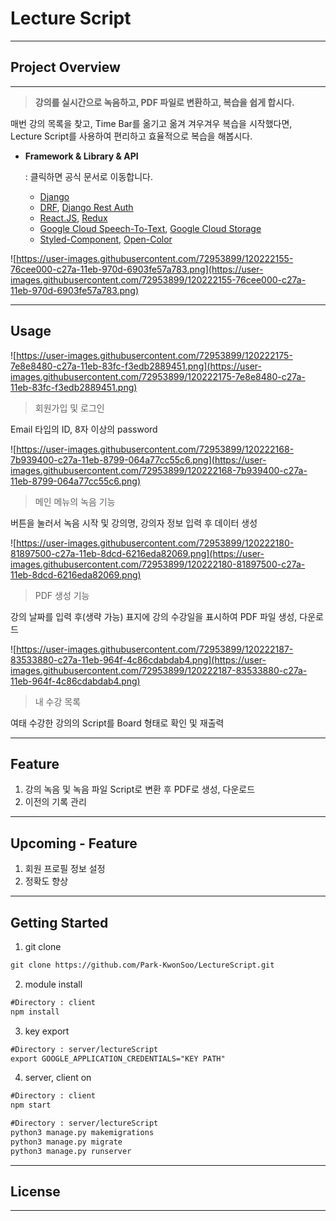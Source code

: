 # Lecture Script

---

## Project Overview

---

> **강의를 실시간으로 녹음하고, PDF 파일로 변환하고, 복습을 쉽게 합시다.**

매번 강의 목록을 찾고, Time Bar를 옮기고 옮겨 겨우겨우 복습을 시작했다면, Lecture Script를 사용하여 편리하고 효율적으로 복습을 해봅시다.

- **Framework & Library & API**

    : 클릭하면 공식 문서로 이동합니다.

    - [Django](https://docs.djangoproject.com/ko/3.2/intro/)
    - [DRF](https://www.django-rest-framework.org), [Django Rest Auth](https://django-rest-auth.readthedocs.io/en/latest/)
    - [React.JS](https://ko.reactjs.org), [Redux](https://ko.redux.js.org/introduction/getting-started/)
    - [Google Cloud Speech-To-Text](https://cloud.google.com/speech-to-text/docs/basics?hl=ko), [Google Cloud Storage](https://cloud.google.com/storage/docs/samples?hl=ko)
    - [Styled-Component](https://styled-components.com/docs), [Open-Color](https://yeun.github.io/open-color/)

![https://user-images.githubusercontent.com/72953899/120222155-76cee000-c27a-11eb-970d-6903fe57a783.png](https://user-images.githubusercontent.com/72953899/120222155-76cee000-c27a-11eb-970d-6903fe57a783.png)

---

## Usage

![https://user-images.githubusercontent.com/72953899/120222175-7e8e8480-c27a-11eb-83fc-f3edb2889451.png](https://user-images.githubusercontent.com/72953899/120222175-7e8e8480-c27a-11eb-83fc-f3edb2889451.png)

> 회원가입 및 로그인

Email 타입의 ID, 8자 이상의 password

![https://user-images.githubusercontent.com/72953899/120222168-7b939400-c27a-11eb-8799-064a77cc55c6.png](https://user-images.githubusercontent.com/72953899/120222168-7b939400-c27a-11eb-8799-064a77cc55c6.png)

> 메인 메뉴의 녹음 기능

버튼을 눌러서 녹음 시작 및 강의명, 강의자 정보 입력 후 데이터 생성

![https://user-images.githubusercontent.com/72953899/120222180-81897500-c27a-11eb-8dcd-6216eda82069.png](https://user-images.githubusercontent.com/72953899/120222180-81897500-c27a-11eb-8dcd-6216eda82069.png)

> PDF 생성 기능

강의 날짜를 입력 후(생략 가능) 표지에 강의 수강일을 표시하여 PDF 파일 생성, 다운로드

![https://user-images.githubusercontent.com/72953899/120222187-83533880-c27a-11eb-964f-4c86cdabdab4.png](https://user-images.githubusercontent.com/72953899/120222187-83533880-c27a-11eb-964f-4c86cdabdab4.png)

> 내 수강 목록

여태 수강한 강의의 Script를 Board 형태로 확인 및 재출력

---

## Feature

1. 강의 녹음 및 녹음 파일 Script로 변환 후 PDF로 생성, 다운로드
2. 이전의 기록 관리

---

## Upcoming - Feature

1. 회원 프로필 정보 설정
2. 정확도 향상

---

## Getting Started

1. git clone

```html
git clone https://github.com/Park-KwonSoo/LectureScript.git
```

2. module install

```html
#Directory : client
npm install
```

3. key export

```html
#Directory : server/lectureScript
export GOOGLE_APPLICATION_CREDENTIALS="KEY PATH"
```

4. server, client on

```html
#Directory : client
npm start
```

```html
#Directory : server/lectureScript
python3 manage.py makemigrations
python3 manage.py migrate
python3 manage.py runserver
```

---

## License

---